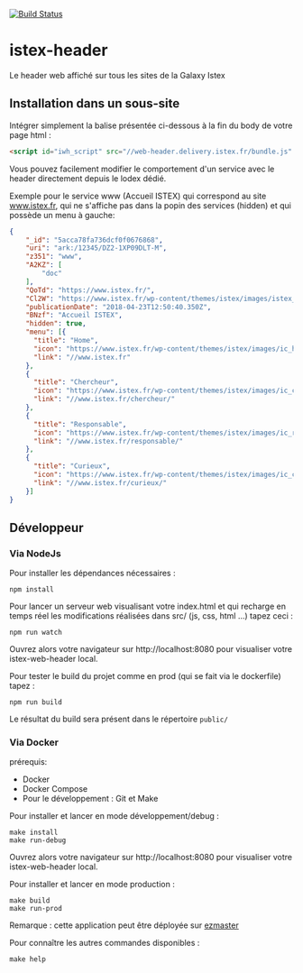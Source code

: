 [![Build Status](https://travis-ci.org/istex/istex-header.svg?branch=master)](https://travis-ci.org/istex/istex-header)
# istex-header

Le header web affiché sur tous les sites de la Galaxy Istex

## Installation dans un sous-site

Intégrer simplement la balise présentée ci-dessous à la fin du body de votre page html :
```html
<script id="iwh_script" src="//web-header.delivery.istex.fr/bundle.js" ></script>
```

Vous pouvez facilement modifier le comportement d'un service avec le header directement depuis le lodex dédié.

Exemple pour le service www (Accueil ISTEX) qui correspond au site www.istex.fr, qui ne s'affiche pas dans la popin des services (hidden) et qui possède un menu à gauche:
```json
{
    "_id": "5acca78fa736dcf0f0676868",
    "uri": "ark:/12345/DZ2-1XP09DLT-M",
    "z351": "www",
    "A2KZ": [
        "doc"
    ],
    "QoTd": "https://www.istex.fr/",
    "Cl2W": "https://www.istex.fr/wp-content/themes/istex/images/istex_logo.svg",
    "publicationDate": "2018-04-23T12:50:40.350Z",
    "BNzf": "Accueil ISTEX",
    "hidden": true,
    "menu": [{
      "title": "Home",
      "icon": "https://www.istex.fr/wp-content/themes/istex/images/ic_home_menu.svg",
      "link": "//www.istex.fr"
    },
    {
      "title": "Chercheur",
      "icon": "https://www.istex.fr/wp-content/themes/istex/images/ic_chercheur_menu.svg",
      "link": "//www.istex.fr/chercheur/"
    },
    {
      "title": "Responsable",
      "icon": "https://www.istex.fr/wp-content/themes/istex/images/ic_responsable_menu.svg",
      "link": "//www.istex.fr/responsable/"
    },
    {
      "title": "Curieux",
      "icon": "https://www.istex.fr/wp-content/themes/istex/images/ic_curieux_menu.svg",
      "link": "//www.istex.fr/curieux/"
    }] 
}
```

## Développeur

### Via NodeJs

Pour installer les dépendances nécessaires :
```
npm install
```

Pour lancer un serveur web visualisant votre index.html et qui recharge en temps réel les modifications réalisées dans src/ (js, css, html ...) tapez ceci :
```
npm run watch
```
Ouvrez alors votre navigateur sur http://localhost:8080 pour visualiser votre istex-web-header local.

Pour tester le build du projet comme en prod (qui se fait via le dockerfile) tapez :
```
npm run build
```
Le résultat du build sera présent dans le répertoire `public/`

### Via Docker

prérequis: 

* Docker
* Docker Compose
* Pour le développement : Git et Make

Pour installer et lancer en mode développement/debug :
```
make install
make run-debug
```
Ouvrez alors votre navigateur sur http://localhost:8080 pour visualiser votre istex-web-header local.

Pour installer et lancer en mode production :
```
make build
make run-prod
```
Remarque : cette application peut être déployée sur [ezmaster](https://github.com/Inist-CNRS/ezmaster)


Pour connaître les autres commandes disponibles :
```
make help
```
